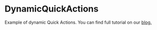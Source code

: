 # DynamicQuickActions

Example of dynamic Quick Actions. 
You can find full tutorial on our [blog.](http://plavatvornica.com/blog/)
